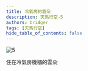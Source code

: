 ```yaml
---
title: 冷氣房的雲朵
description: 天馬行空-5
authors: bridger
tags: [天馬行空]
hide_table_of_contents: false
---
```

![5](https://e.brid.pw/i/2023/08/03/n683qi.webp)


<!-- truncate -->
住在冷氣房機櫃的雲朵